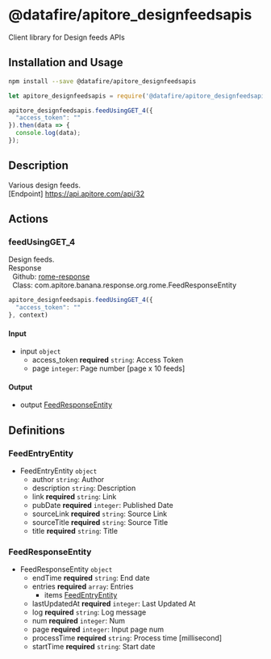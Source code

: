 # @datafire/apitore_designfeedsapis

Client library for Design feeds APIs

## Installation and Usage
```bash
npm install --save @datafire/apitore_designfeedsapis
```
```js
let apitore_designfeedsapis = require('@datafire/apitore_designfeedsapis').create();

apitore_designfeedsapis.feedUsingGET_4({
  "access_token": ""
}).then(data => {
  console.log(data);
});
```

## Description

Various design feeds.<BR />[Endpoint] https://api.apitore.com/api/32

## Actions

### feedUsingGET_4
Design feeds.<BR />Response<BR />&nbsp; Github: <a href="https://github.com/keigohtr/apitore-response-parent/tree/master/rome-response">rome-response</a><BR />&nbsp; Class: com.apitore.banana.response.org.rome.FeedResponseEntity<BR />


```js
apitore_designfeedsapis.feedUsingGET_4({
  "access_token": ""
}, context)
```

#### Input
* input `object`
  * access_token **required** `string`: Access Token
  * page `integer`: Page number [page x 10 feeds]

#### Output
* output [FeedResponseEntity](#feedresponseentity)



## Definitions

### FeedEntryEntity
* FeedEntryEntity `object`
  * author `string`: Author
  * description `string`: Description
  * link **required** `string`: Link
  * pubDate **required** `integer`: Published Date
  * sourceLink **required** `string`: Source Link
  * sourceTitle **required** `string`: Source Title
  * title **required** `string`: Title

### FeedResponseEntity
* FeedResponseEntity `object`
  * endTime **required** `string`: End date
  * entries **required** `array`: Entries
    * items [FeedEntryEntity](#feedentryentity)
  * lastUpdatedAt **required** `integer`: Last Updated At
  * log **required** `string`: Log message
  * num **required** `integer`: Num
  * page **required** `integer`: Input page num
  * processTime **required** `string`: Process time [millisecond]
  * startTime **required** `string`: Start date


